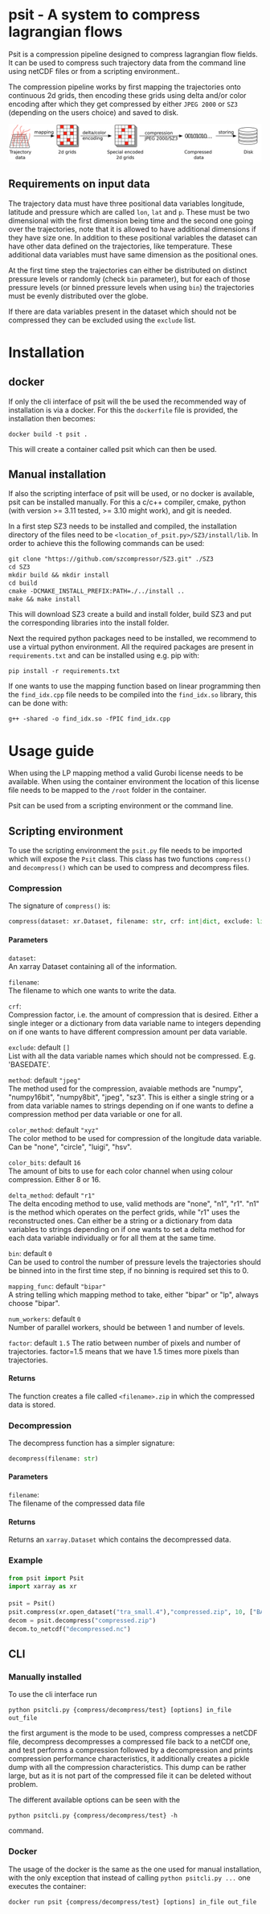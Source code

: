 # psit - A system to compress lagrangian flows

Psit is a compression pipeline designed to compress lagrangian flow fields. It can be used to compress such trajectory data from the command line using netCDF files or from a scripting environment..

The compression pipeline works by first mapping the trajectories onto continuous 2d grids, then encoding these grids using delta and/or color encoding after which they get compressed by either `JPEG 2000` or `SZ3` (depending on the users choice) and saved to disk.

![Compression pipeline](resources/general_diagram.jpg)

## Requirements on input data

The trajectory data must have three positional data variables longitude, latitude and pressure which are called `lon`, `lat` and `p`. These must be two dimensional with the first dimension being time and the second one going over the trajectories, note that it is allowed to have additional dimensions if they have size one. In addition to these positional variables the dataset can have other data defined on the trajectories, like temperature. These additional data variables must have same dimension as the positional ones. 

At the first time step the trajectories can either be distributed on distinct pressure levels or randomly (check `bin` parameter), but for each of those pressure levels (or binned pressure levels when using `bin`) the trajectories must be evenly distributed over the globe.

If there are data variables present in the dataset which should not be compressed they can be excluded using the `exclude` list.

# Installation

## docker
If only the cli interface of psit will the be used the recommended way of installation is via a docker. For this the `dockerfile` file is provided, the installation then becomes:
```
docker build -t psit .
```
This will create a container called psit which can then be used.


## Manual installation

If also the scripting interface of psit will be used, or no docker is available, psit can be installed manually. For this a c/c++ compiler, cmake, python (with version >= 3.11 tested, >= 3.10 might work), and git is needed.

In a first step SZ3 needs to be installed and compiled, the installation directory of the files need to be `<location_of_psit.py>/SZ3/install/lib`. In order to achieve this the following commands can be used:
```
git clone "https://github.com/szcompressor/SZ3.git" ./SZ3
cd SZ3
mkdir build && mkdir install
cd build
cmake -DCMAKE_INSTALL_PREFIX:PATH=./../install ..
make && make install
```
This will download SZ3 create a build and install folder, build SZ3 and put the corresponding libraries into the install folder.

Next the required python packages need to be installed, we recommend to use a virtual python environment. All the required packages are present in `requirements.txt` and can be installed using e.g. pip with:
```
pip install -r requirements.txt
```

If one wants to use the mapping function based on linear programming then the `find_idx.cpp` file needs to be compiled into the `find_idx.so` library, this can be done with:
```
g++ -shared -o find_idx.so -fPIC find_idx.cpp
```


# Usage guide

When using the LP mapping method a valid Gurobi license needs to be available. When using the container environment the location of this license file needs to be mapped to the `/root` folder in the container. 

Psit can be used from a scripting environment or the command line.

## Scripting environment
To use the scripting environment the `psit.py` file needs to be imported which will expose the `Psit` class. This class has two functions `compress()` and `decompress()` which can be used to compress and decompress files.

### Compression
The signature of `compress()` is:
```python
compress(dataset: xr.Dataset, filename: str, crf: int|dict, exclude: list = [], method: str|dict = "jpeg", color_method: str = "xyz", color_bits: int = 16, delta_method: str|dict = "r1", bin: int = 0, mapping_func: str = "bipar", num_workers: int = 1, factor: float = 1.5)
```
#### Parameters

`dataset`:\
An xarray Dataset containing all of the information.

`filename`:\
The filename to which one wants to write the data.

`crf`:\
Compression factor, i.e. the amount of compression that is desired. Either a single integer or a dictionary from data variable name to integers depending on if one wants to have different compression amount per data variable.

`exclude`: default `[]`\
List with all the data variable names which should not be compressed. E.g. 'BASEDATE'.

`method`: default `"jpeg"`\
The method used for the compression, avaiable methods are "numpy", "numpy16bit", "numpy8bit", "jpeg", "sz3". This is either a single string or a from data variable names to strings depending on if one wants to define a compression method per data variable or one for all.

`color_method`: default `"xyz"`\
The color method to be used for compression of the longitude data variable. Can be "none", "circle", "luigi", "hsv".

`color_bits`: default `16`\
The amount of bits to use for each color channel when using colour compression. Either 8 or 16.

`delta_method`: default `"r1"`\
The delta encoding method to use, valid methods are "none", "n1", "r1". "n1" is the method which operates on the perfect grids, while "r1" uses the reconstructed ones. Can either be a string or a dictionary from data variables to strings depending on if one wants to set a delta method for each data variable individually or for all them at the same time.

`bin`: default `0`\
Can be used to control the number of pressure levels the trajectories should be binned into in the first time step, if no binning is required set this to 0.

`mapping_func`: default `"bipar"`\
A string telling which mapping method to take, either "bipar" or "lp", always choose "bipar".

`num_workers`: default `0`\
Number of parallel workers, should be between 1 and number of levels.

`factor`: default `1.5`
The ratio between number of pixels and number of trajectories. factor=1.5 means that we have 1.5 times more pixels than trajectories.

#### Returns
The function creates a file called `<filename>.zip` in which the compressed data is stored.


### Decompression
The decompress function has a simpler signature:
```python
decompress(filename: str)
```

#### Parameters

`filename`:\
The filename of the compressed data file

#### Returns
Returns an `xarray.Dataset` which contains the decompressed data.

### Example

```python
from psit import Psit
import xarray as xr

psit = Psit()
psit.compress(xr.open_dataset("tra_small.4"),"compressed.zip", 10, ["BASEDATE"], num_workers=26)
decom = psit.decompress("compressed.zip")
decom.to_netcdf("decompressed.nc")
```


## CLI

### Manually installed

To use the cli interface run
```
python psitcli.py {compress/decompress/test} [options] in_file out_file
```
the first argument is the mode to be used, compress compresses a netCDF file, decompress decompresses a compressed file back to a netCDf one, and test performs a compression followed by a decompression and prints compression performance characteristics, it additionally creates a pickle dump with all the compression characteristics. This dump can be rather large, but as it is not part of the compressed file it can be deleted without problem.

The different available options can be seen with the 
```
python psitcli.py {compress/decompress/test} -h
```
command.

### Docker 

The usage of the docker is the same as the one used for manual installation, with the only exception that instead of calling `python psitcli.py ...` one executes the container:
```
docker run psit {compress/decompress/test} [options] in_file out_file
```

